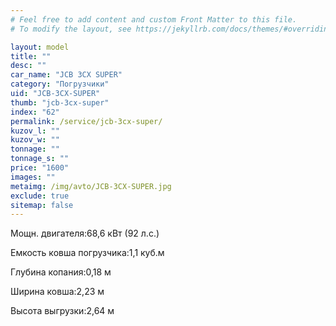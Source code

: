 ```yaml
---
# Feel free to add content and custom Front Matter to this file.
# To modify the layout, see https://jekyllrb.com/docs/themes/#overriding-theme-defaults

layout: model
title: ""
desc: ""
car_name: "JCB 3CX SUPER"
category: "Погрузчики"
uid: "JCB-3CX-SUPER"
thumb: "jcb-3cx-super"
index: "62"
permalink: /service/jcb-3cx-super/
kuzov_l: ""
kuzov_w: ""
tonnage: ""
tonnage_s: ""
price: "1600"
images: ""
metaimg: /img/avto/JCB-3CX-SUPER.jpg
exclude: true
sitemap: false
---
```


<span>Мощн. двигателя:</span><span>68,6 кВт (92 л.с.)</span>

<span>Емкость ковша погрузчика:</span><span>1,1 куб.м</span>

<span>Глубина копания:</span><span>0,18 м</span>

<span>Ширина ковша:</span><span>2,23 м</span>

<span>Высота выгрузки:</span><span>2,64 м</span>
